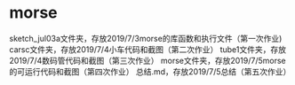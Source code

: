 # morse
sketch_jul03a文件夹，存放2019/7/3morse的库函数和执行文件（第一次作业)
carsc文件夹，存放2019/7/4小车代码和截图（第二次作业）
tube1文件夹，存放2019/7/4数码管代码和截图（第三次作业）
morse文件夹，存放2019/7/5morse的可运行代码和截图（第四次作业）
总结.md，存放2019/7/5总结（第五次作业）

